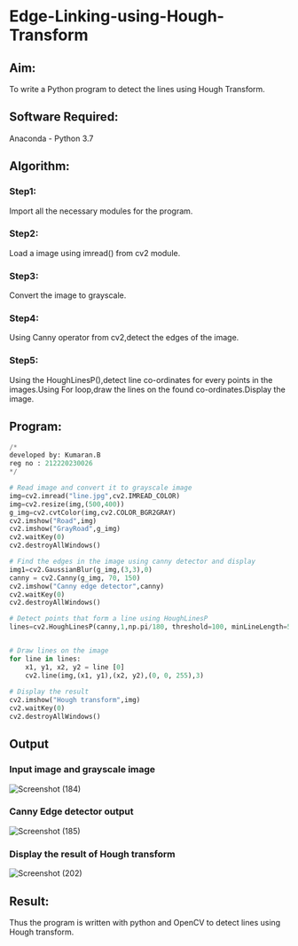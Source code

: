 # Edge-Linking-using-Hough-Transform
## Aim:
To write a Python program to detect the lines using Hough Transform.

## Software Required:
Anaconda - Python 3.7

## Algorithm:
### Step1:
Import all the necessary modules for the program.

### Step2:
Load a image using imread() from cv2 module.

### Step3:
Convert the image to grayscale.

### Step4:
Using Canny operator from cv2,detect the edges of the image.

### Step5:
Using the HoughLinesP(),detect line co-ordinates for every points in the images.Using For loop,draw the lines on the found co-ordinates.Display the image.


## Program:
```python
/*
developed by: Kumaran.B 
reg no : 212220230026
*/

# Read image and convert it to grayscale image
img=cv2.imread("line.jpg",cv2.IMREAD_COLOR)
img=cv2.resize(img,(500,400))
g_img=cv2.cvtColor(img,cv2.COLOR_BGR2GRAY)
cv2.imshow("Road",img)
cv2.imshow("GrayRoad",g_img)
cv2.waitKey(0)
cv2.destroyAllWindows()

# Find the edges in the image using canny detector and display
img1=cv2.GaussianBlur(g_img,(3,3),0)
canny = cv2.Canny(g_img, 70, 150)
cv2.imshow("Canny edge detector",canny)
cv2.waitKey(0)
cv2.destroyAllWindows()

# Detect points that form a line using HoughLinesP
lines=cv2.HoughLinesP(canny,1,np.pi/180, threshold=100, minLineLength=50,maxLineGap=250)


# Draw lines on the image
for line in lines:
    x1, y1, x2, y2 = line [0] 
    cv2.line(img,(x1, y1),(x2, y2),(0, 0, 255),3)
 
# Display the result
cv2.imshow("Hough transform",img)
cv2.waitKey(0)
cv2.destroyAllWindows()

```
## Output

### Input image and grayscale image
![Screenshot (184)](https://user-images.githubusercontent.com/75243072/169360674-00d38fd9-0ece-45da-bae5-7475cfd8db3c.png)


### Canny Edge detector output
![Screenshot (185)](https://user-images.githubusercontent.com/75243072/169360807-31c9640c-f288-4ff4-8443-8a854247f892.png)


### Display the result of Hough transform

![Screenshot (202)](https://user-images.githubusercontent.com/75243072/169361443-370c1e9a-c778-46f2-9eb2-69da855a54e4.png)

## Result:
Thus the program is written with python and OpenCV to detect lines using Hough transform. 
